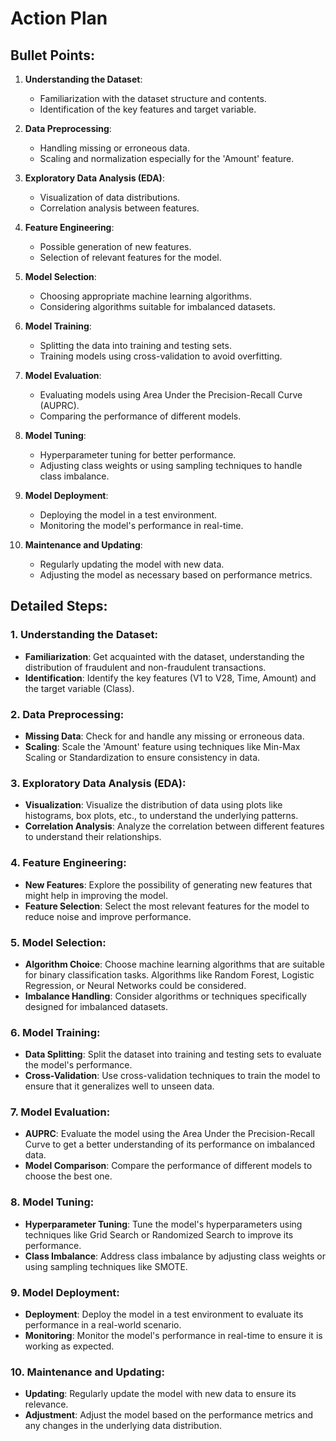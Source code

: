 # Action Plan

## Bullet Points:
1. **Understanding the Dataset**:
   - Familiarization with the dataset structure and contents.
   - Identification of the key features and target variable.

2. **Data Preprocessing**:
   - Handling missing or erroneous data.
   - Scaling and normalization especially for the 'Amount' feature.

3. **Exploratory Data Analysis (EDA)**:
   - Visualization of data distributions.
   - Correlation analysis between features.

4. **Feature Engineering**:
   - Possible generation of new features.
   - Selection of relevant features for the model.

5. **Model Selection**:
   - Choosing appropriate machine learning algorithms.
   - Considering algorithms suitable for imbalanced datasets.

6. **Model Training**:
   - Splitting the data into training and testing sets.
   - Training models using cross-validation to avoid overfitting.

7. **Model Evaluation**:
   - Evaluating models using Area Under the Precision-Recall Curve (AUPRC).
   - Comparing the performance of different models.

8. **Model Tuning**:
   - Hyperparameter tuning for better performance.
   - Adjusting class weights or using sampling techniques to handle class imbalance.

9. **Model Deployment**:
   - Deploying the model in a test environment.
   - Monitoring the model's performance in real-time.

10. **Maintenance and Updating**:
    - Regularly updating the model with new data.
    - Adjusting the model as necessary based on performance metrics.

## Detailed Steps:

### 1. Understanding the Dataset:
- **Familiarization**: Get acquainted with the dataset, understanding the distribution of fraudulent and non-fraudulent transactions.
- **Identification**: Identify the key features (V1 to V28, Time, Amount) and the target variable (Class).

### 2. Data Preprocessing:
- **Missing Data**: Check for and handle any missing or erroneous data.
- **Scaling**: Scale the 'Amount' feature using techniques like Min-Max Scaling or Standardization to ensure consistency in data.

### 3. Exploratory Data Analysis (EDA):
- **Visualization**: Visualize the distribution of data using plots like histograms, box plots, etc., to understand the underlying patterns.
- **Correlation Analysis**: Analyze the correlation between different features to understand their relationships.

### 4. Feature Engineering:
- **New Features**: Explore the possibility of generating new features that might help in improving the model.
- **Feature Selection**: Select the most relevant features for the model to reduce noise and improve performance.

### 5. Model Selection:
- **Algorithm Choice**: Choose machine learning algorithms that are suitable for binary classification tasks. Algorithms like Random Forest, Logistic Regression, or Neural Networks could be considered.
- **Imbalance Handling**: Consider algorithms or techniques specifically designed for imbalanced datasets.

### 6. Model Training:
- **Data Splitting**: Split the dataset into training and testing sets to evaluate the model's performance.
- **Cross-Validation**: Use cross-validation techniques to train the model to ensure that it generalizes well to unseen data.

### 7. Model Evaluation:
- **AUPRC**: Evaluate the model using the Area Under the Precision-Recall Curve to get a better understanding of its performance on imbalanced data.
- **Model Comparison**: Compare the performance of different models to choose the best one.

### 8. Model Tuning:
- **Hyperparameter Tuning**: Tune the model's hyperparameters using techniques like Grid Search or Randomized Search to improve its performance.
- **Class Imbalance**: Address class imbalance by adjusting class weights or using sampling techniques like SMOTE.

### 9. Model Deployment:
- **Deployment**: Deploy the model in a test environment to evaluate its performance in a real-world scenario.
- **Monitoring**: Monitor the model's performance in real-time to ensure it is working as expected.

### 10. Maintenance and Updating:
- **Updating**: Regularly update the model with new data to ensure its relevance.
- **Adjustment**: Adjust the model based on the performance metrics and any changes in the underlying data distribution.
